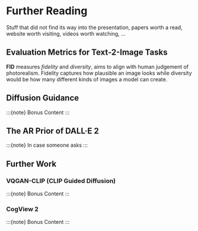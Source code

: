 # Further Reading

Stuff that did not find its way into the presentation, papers worth a
read, website worth visiting, videos worth watching, ...

## Evaluation Metrics for Text-2-Image Tasks

**FID** measures *fidelity* and *diversity*, aims to align with human judgement
of photorealism. Fidelity captures how plausible an image looks while
diversity would be how many different kinds of images a model can create.

## Diffusion Guidance

:::{note}
Bonus Content
:::

## The AR Prior of DALL·E 2

:::{note}
In case someone asks
:::

## Further Work

### VQGAN-CLIP (CLIP Guided Diffusion)

:::{note}
Bonus Content
:::

### CogView 2

:::{note}
Bonus Content
:::
